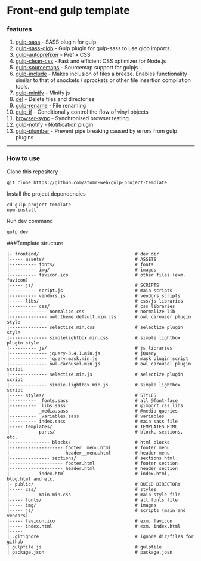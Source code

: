 # Front-end gulp template
### features

1. [gulp-sass](https://www.npmjs.com/package/gulp-sass "gulp-sass") - SASS plugin for gulp
2. [gulp-sass-glob](https://www.npmjs.com/package/gulp-sass-glob "gulp-sass-glob") - Gulp plugin for gulp-sass to use glob imports.
3. [gulp-autoprefixer](https://www.npmjs.com/package/gulp-autoprefixer "gulp-autoprefixer") - Prefix CSS
4. [gulp-clean-css](https://www.npmjs.com/package/gulp-clean-css "gulp-clean-css") - Fast and efficient CSS optimizer for Node.js
5. [gulp-sourcemaps](https://www.npmjs.com/package/gulp-sourcemaps "gulp-sourcemaps") - Sourcemap support for gulpjs
6. [gulp-include](https://www.npmjs.com/package/gulp-include "gulp-include") - Makes inclusion of files a breeze. Enables functionality similar to that of snockets / sprockets or other file insertion compilation tools.
7. [gulp-minify](https://www.npmjs.com/package/gulp-minify "gulp-minify") - Minify js
8. [del](https://www.npmjs.com/package/del "del") - Delete files and directories
9. [gulp-rename](https://www.npmjs.com/package/gulp-rename "gulp-rename") - File renaming
10. [gulp-if](https://www.npmjs.com/package/gulp-if "gulp-if") - Conditionally control the flow of vinyl objects
11. [browser-sync](https://browsersync.io/docs/gulp "browser-sync") - Synchronised browser testing
12. [gulp-notify](https://www.npmjs.com/package/gulp-notify "gulp-notify") - Notification plugin
13. [gulp-plumber](https://www.npmjs.com/package/gulp-plumber "gulp-plumber") - Prevent pipe breaking caused by errors from gulp plugins
------------
### How to use
Clone this repository
```
git clone https://github.com/atomr-web/gulp-project-template
```
Install the project dependencies
```
cd gulp-project-template
npm install
```
Run dev command
```
gulp dev
```
###Template structure 
```
|- frontend/                                    # dev dir
|----- assets/                                  # ASSETS
|---------- fonts/                              # fonts
|---------- img/                                # images
|---------- favicon.ico                         # other files (exm. favicon)
|----- js/                                      # SCRIPTS
|---------- script.js                           # main scripts
|---------- vendors.js                          # vendors scripts
|----- libs/                                    # css/js libraries
|---------- css/                                # css libraries
|-------------- normalize.css                   # normalize lib
|-------------- owl.theme.default.min.css       # owl carouser plugin style
|-------------- selectize.min.css               # selectize plugin style
|-------------- simplelightbox.min.css          # simple lightbox plugin style
|---------- js/                                 # js libraries
|-------------- jquery-3.4.1.min.js             # jQuery
|-------------- jquery.mask.min.js              # mask plugin script
|-------------- owl.carousel.min.js             # owl carousel plugin script
|-------------- selectize.min.js                # selectize plugin script
|-------------- simple-lightbox.min.js          # simple lightbox script
|----- styles/                                  # STYLES
|---------- _fonts.sass                         # all @font-face
|---------- _libs.sass                          # @import css libs
|---------- _media.sass                         # @media queries
|---------- _variables.sass                     # variables
|---------- index.sass                          # main sass file
|----- templates/                               # TEMPLATES HTML
|---------- parts/                              # block, sections, etc.
|--------------- blocks/                        # html blocks
|-------------------- footer__menu.html         # footer menu
|-------------------- header__menu.html         # header menu
|--------------- sections/                      # sections html
|-------------------- footer.html               # footer section
|-------------------- header.html               # header section
|---------- index.html                          # index.html, blog.html and etc.
|- public/                                      # BUILD DIRECTORY
|----- css/                                     # styles
|---------- main.min.css                        # main style file
|----- fonts/                                   # all fonts file
|----- img/                                     # images
|----- js/                                      # scripts (main and vendors)
|----- favicon.ico                              # exm. favicon
|----- index.html                               # exm. index.html
|-----
| .gitignore                                    # ignore dir/files for github
| gulpfile.js                                   # gulpfile
| package.json                                  # package.josn
```